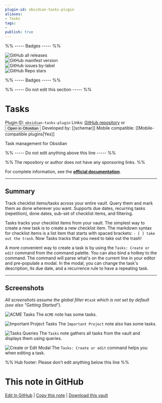 ```yaml
---
plugin-id: obsidian-tasks-plugin
aliases:
- Tasks
tags: 
- 
publish: true
---
```


%% ----- Badges ----- %%

![GitHub all releases](https://img.shields.io/github/downloads/schemar/obsidian-tasks/total?color=573E7A&logo=github&style=for-the-badge)   
![GitHub manifest version](https://img.shields.io/github/manifest-json/v/schemar/obsidian-tasks?color=573E7A&logo=github&style=for-the-badge)   
![GitHub issues by-label](https://img.shields.io/github/issues/schemar/obsidian-tasks/help%20wanted?color=573E7A&logo=github&style=for-the-badge)   
![GitHub Repo stars](https://img.shields.io/github/stars/schemar/obsidian-tasks?color=573E7A&logo=github&style=for-the-badge)

%% ----- Badges ----- %%

%% ----- Do not edit this section ----- %%

# Tasks

Plugin ID: `obsidian-tasks-plugin`
Links: [GitHub repository](https://github.com/schemar/obsidian-tasks) or [<button id=HH>Open in Obsidian</button>](obsidian://goto-plugin?id=obsidian-tasks-plugin)
Developed by: [[schemar]]
Mobile compatible: [[Mobile-compatible plugins|Yes]]

Task management for Obsidian

%% ----- Do not edit anything above this line ----- %% 

%% The repository or author does not have any sponsoring links. %%

For complete information, see the **[official documentation](https://schemar.github.io/obsidian-tasks/)**.

---

## Summary

Track checklist items/tasks across your entire vault. Query them and mark them as done wherever you want. Supports due dates, recurring tasks (repetition), done dates, sub-set of checklist items, and filtering.

Tasks tracks your checklist items from your vault. The simplest way to create a new task is to create a new checklist item. The markdown syntax for checklist items is a list item that starts with spaced brackets: `- [ ] take out the trash`. Now Tasks tracks that you need to take out the trash!

A more convenient way to create a task is by using the `Tasks: Create or edit` command from the command palette. You can also bind a hotkey to the command. The command will parse what's on the current line in your editor and pre-populate a modal. In the modal, you can change the task's description, its due date, and a recurrence rule to have a repeating task.

---

## Screenshots

*All screenshots assume the global filter `#task` which is not set by default (see also "Getting Started").*

![ACME Tasks](https://github.com/schemar/obsidian-tasks/raw/main/resources/screenshots/acme.png)
The `ACME` note has some tasks.

![Important Project Tasks](https://github.com/schemar/obsidian-tasks/raw/main/resources/screenshots/important_project.png)
The `Important Project` note also has some tasks.

![Tasks Queries](https://github.com/schemar/obsidian-tasks/raw/main/resources/screenshots/tasks_queries.png)
The `Tasks` note gathers all tasks from the vault and displays them using queries.

![Create or Edit Modal](https://github.com/schemar/obsidian-tasks/raw/main/resources/screenshots/modal.png)
The `Tasks: Create or edit` command helps you when editing a task.

%% Hub footer: Please don't edit anything below this line %%

# This note in GitHub

<span class="git-footer">[Edit In GitHub](https://github.dev/obsidian-community/obsidian-hub/blob/main/02%20-%20Community%20Expansions/02.05%20All%20Community%20Expansions/Plugins/obsidian-tasks-plugin.md "git-hub-edit-note") | [Copy this note](https://raw.githubusercontent.com/obsidian-community/obsidian-hub/main/02%20-%20Community%20Expansions/02.05%20All%20Community%20Expansions/Plugins/obsidian-tasks-plugin.md "git-hub-copy-note") | [Download this vault](https://github.com/obsidian-community/obsidian-hub/archive/refs/heads/main.zip "git-hub-download-vault") </span>
